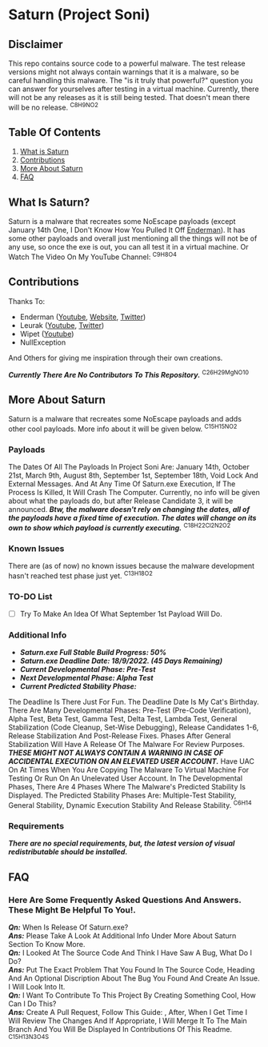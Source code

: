 # Saturn (Project Soni)
## Disclaimer
This repo contains source code to a powerful malware.
The test release versions might not always contain warnings that it is a malware, so be careful handling this malware.
The "is it truly that powerful?" question you can answer for yourselves after testing in a virtual machine.
Currently, there will not be any releases as it is still being tested. That doesn't mean there will be no release.
<sup>C8H9NO2</sup>
## Table Of Contents
1. [What is Saturn](https://github.com/AlvinIsSoCool/Saturn#what-is-saturn)
2. [Contributions](https://github.com/AlvinIsSoCool/Saturn#contributions)
3. [More About Saturn](https://github.com/AlvinIsSoCool/Saturn#more-about-saturn)
4. [FAQ](https://github.com/AlvinIsSoCool/Saturn#faq)
## What Is Saturn?
Saturn is a malware that recreates some NoEscape payloads (except January 14th One, I Don't Know How You Pulled It Off [Enderman](https://youtube.com/c/Endermanch)).
It has some other payloads and overall just mentioning all the things will not be of any use, so once the exe is out, you can all test it in a virtual machine.
Or Watch The Video On My YouTube Channel: 
<sup>C9H8O4</sup>
## Contributions
Thanks To:
+ Enderman ([Youtube](https://youtube.com/c/Endermanch), [Website](https://malwarewatch.org/), [Twitter](https://mobile.twitter.com/endermanch))
+ Leurak ([Youtube](https://youtube.com/c/Leurak), [Twitter](https://mobile.twitter.com/LeurAK47))
+ Wipet ([Youtube](https://youtube.com/c/wipet))
+ NullException

And Others for giving me inspiration through their own creations.

***Currently There Are No Contributors To This Repository.***
<sup>C26H29MgNO10</sup>
## More About Saturn
Saturn is a malware that recreates some NoEscape payloads and adds other cool payloads.
More info about it will be given below.
<sup>C15H15NO2</sup>
### Payloads
The Dates Of All The Payloads In Project Soni Are: January 14th, October 21st, March 9th, August 8th, September 1st, September 18th, Void Lock And External Messages. And At Any Time Of Saturn.exe Execution, If The Process Is Killed, It Will Crash The Computer.
Currently, no info will be given about what the payloads do, but after Release Candidate 3, it will be announced.
***Btw, the malware doesn't rely on changing the dates, all of the payloads have a fixed time of execution. The dates will change on its own to show which payload is currently executing.***
<sup>C18H22Cl2N2O2</sup>
### Known Issues
There are (as of now) no known issues because the malware development hasn't reached test phase just yet.
<sup>C13H18O2</sup>
### TO-DO List
- [ ] Try To Make An Idea Of What September 1st Payload Will Do.
### Additional Info
+ ***Saturn.exe Full Stable Build Progress: 50%***
+ ***Saturn.exe Deadline Date: 18/9/2022. (45 Days Remaining)***
+ ***Current Developmental Phase: Pre-Test***
+ ***Next Developmental Phase: Alpha Test***
+ ***Current Predicted Stability Phase:***

The Deadline Is There Just For Fun. The Deadline Date Is My Cat's Birthday.
There Are Many Developmental Phases: Pre-Test (Pre-Code Verification), Alpha Test, Beta Test, Gamma Test, Delta Test, Lambda Test, General Stabilization (Code Cleanup, Set-Wise Debugging), Release Candidates 1-6, Release Stabilization And Post-Release Fixes.
Phases After General Stabilization Will Have A Release Of The Malware For Review Purposes. ***THESE MIGHT NOT ALWAYS CONTAIN A WARNING IN CASE OF ACCIDENTAL EXECUTION ON AN ELEVATED USER ACCOUNT.*** Have UAC On At Times When You Are Copying The Malware To Virtual Machine For Testing Or Run On An Unelevated User Account.
In The Developmental Phases, There Are 4 Phases Where The Malware's Predicted Stability Is Displayed.
The Predicted Stability Phases Are: Multiple-Test Stability, General Stability, Dynamic Execution Stability And Release Stability.
<sup>C6H14</sup>
### Requirements
***There are no special requirements, but, the latest version of visual redistributable should be installed.***
## FAQ
### Here Are Some Frequently Asked Questions And Answers. These Might Be Helpful To You!.
***Qn:*** When Is Release Of Saturn.exe?                     
***Ans:*** Please Take A Look At Additional Info Under More About Saturn Section To Know More.                           
***Qn:*** I Looked At The Source Code And Think I Have Saw A Bug, What Do I Do?                       
***Ans:*** Put The Exact Problem That You Found In The Source Code, Heading And An Optional Discription About The Bug You Found And Create An Issue. I Will Look Into It.                  
***Qn:*** I Want To Contribute To This Project By Creating Something Cool, How Can I Do This?                     
***Ans:*** Create A Pull Request, Follow This Guide: , After, When I Get Time I Will Review The Changes And If Appropriate, I Will Merge It To The Main Branch And You Will Be Displayed In Contributions Of This Readme.
<sup>C15H13N3O4S</sup>
